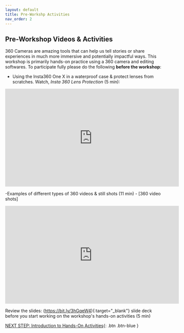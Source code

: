 ```yaml
---
layout: default
title: Pre-Workshp Activities
nav_order: 2
---
```

## Pre-Workshop Videos & Activities
360 Cameras are amazing tools that can help us tell stories or share experiences in much more immersive and potentially impactful ways. 
This workshop is primarily hands-on practice using a 360 camera and editing softwares. To participate fully please do the following **before the workshop**:

- Using the Insta360 One X in a waterproof case & protect lenses from scratches. Watch, _Insta 360 Lens Protection_ (5 min):

<iframe width="560" height="315" src="https://www.youtube.com/watch?v=PtQ7OoV5Eas" frameborder="0" allow="accelerometer; autoplay; clipboard-write; encrypted-media; gyroscope; picture-in-picture" allowfullscreen></iframe>

-Examples of different types of 360 videos & still shots (11 min) - [360 video shots]
<iframe width="560" height="315" src="https://www.youtube.com/watch?v=4dvZoSX9hiw" frameborder="0" allow="accelerometer; autoplay; clipboard-write; encrypted-media; gyroscope; picture-in-picture" allowfullscreen></iframe>

Review the slides: (https://bit.ly/3hGqeW4){:target="_blank"} slide deck before you start working on the workshop's hands-on activities (5 min)

[NEXT STEP: Introduction to Hands-On Activities](activities-intro.html){: .btn .btn-blue }
